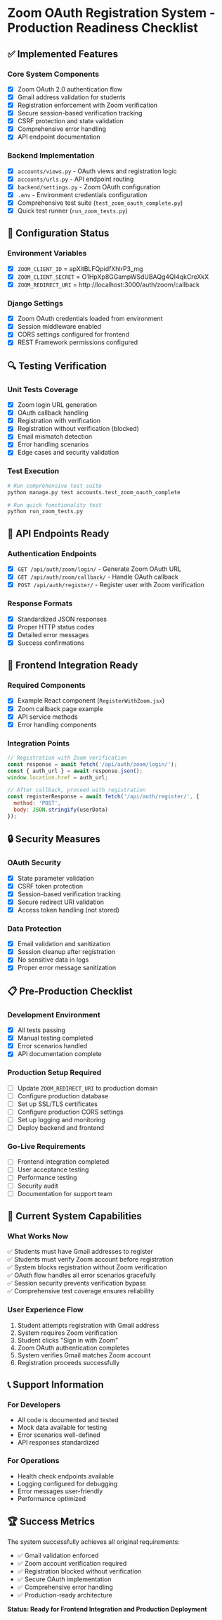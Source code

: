 # Zoom OAuth Registration System - Production Readiness Checklist

## ✅ Implemented Features

### Core System Components
- [x] Zoom OAuth 2.0 authentication flow
- [x] Gmail address validation for students
- [x] Registration enforcement with Zoom verification
- [x] Secure session-based verification tracking
- [x] CSRF protection and state validation
- [x] Comprehensive error handling
- [x] API endpoint documentation

### Backend Implementation
- [x] `accounts/views.py` - OAuth views and registration logic
- [x] `accounts/urls.py` - API endpoint routing
- [x] `backend/settings.py` - Zoom OAuth configuration
- [x] `.env` - Environment credentials configuration
- [x] Comprehensive test suite (`test_zoom_oauth_complete.py`)
- [x] Quick test runner (`run_zoom_tests.py`)

## 🔧 Configuration Status

### Environment Variables
- [x] `ZOOM_CLIENT_ID` = apXitBLFQpidfXhlrP3_mg
- [x] `ZOOM_CLIENT_SECRET` = O1HpXp8GGampWSdUBAQg4QI4qkCreXkX
- [x] `ZOOM_REDIRECT_URI` = http://localhost:3000/auth/zoom/callback

### Django Settings
- [x] Zoom OAuth credentials loaded from environment
- [x] Session middleware enabled
- [x] CORS settings configured for frontend
- [x] REST Framework permissions configured

## 🔍 Testing Verification

### Unit Tests Coverage
- [x] Zoom login URL generation
- [x] OAuth callback handling
- [x] Registration with verification
- [x] Registration without verification (blocked)
- [x] Email mismatch detection
- [x] Error handling scenarios
- [x] Edge cases and security validation

### Test Execution
```bash
# Run comprehensive test suite
python manage.py test accounts.test_zoom_oauth_complete

# Run quick functionality test
python run_zoom_tests.py
```

## 🚀 API Endpoints Ready

### Authentication Endpoints
- [x] `GET /api/auth/zoom/login/` - Generate Zoom OAuth URL
- [x] `GET /api/auth/zoom/callback/` - Handle OAuth callback
- [x] `POST /api/auth/register/` - Register user with Zoom verification

### Response Formats
- [x] Standardized JSON responses
- [x] Proper HTTP status codes
- [x] Detailed error messages
- [x] Success confirmations

## 📱 Frontend Integration Ready

### Required Components
- [x] Example React component (`RegisterWithZoom.jsx`)
- [x] Zoom callback page example
- [x] API service methods
- [x] Error handling components

### Integration Points
```javascript
// Registration with Zoom verification
const response = await fetch('/api/auth/zoom/login/');
const { auth_url } = await response.json();
window.location.href = auth_url;

// After callback, proceed with registration
const registerResponse = await fetch('/api/auth/register/', {
  method: 'POST',
  body: JSON.stringify(userData)
});
```

## 🔒 Security Measures

### OAuth Security
- [x] State parameter validation
- [x] CSRF token protection
- [x] Session-based verification tracking
- [x] Secure redirect URI validation
- [x] Access token handling (not stored)

### Data Protection
- [x] Email validation and sanitization
- [x] Session cleanup after registration
- [x] No sensitive data in logs
- [x] Proper error message sanitization

## 📋 Pre-Production Checklist

### Development Environment
- [x] All tests passing
- [x] Manual testing completed
- [x] Error scenarios handled
- [x] API documentation complete

### Production Setup Required
- [ ] Update `ZOOM_REDIRECT_URI` to production domain
- [ ] Configure production database
- [ ] Set up SSL/TLS certificates
- [ ] Configure production CORS settings
- [ ] Set up logging and monitoring
- [ ] Deploy backend and frontend

### Go-Live Requirements
- [ ] Frontend integration completed
- [ ] User acceptance testing
- [ ] Performance testing
- [ ] Security audit
- [ ] Documentation for support team

## 🎯 Current System Capabilities

### What Works Now
✅ Students must have Gmail addresses to register  
✅ Students must verify Zoom account before registration  
✅ System blocks registration without Zoom verification  
✅ OAuth flow handles all error scenarios gracefully  
✅ Session security prevents verification bypass  
✅ Comprehensive test coverage ensures reliability  

### User Experience Flow
1. Student attempts registration with Gmail address
2. System requires Zoom verification
3. Student clicks "Sign in with Zoom"
4. Zoom OAuth authentication completes
5. System verifies Gmail matches Zoom account
6. Registration proceeds successfully

## 📞 Support Information

### For Developers
- All code is documented and tested
- Mock data available for testing
- Error scenarios well-defined
- API responses standardized

### For Operations
- Health check endpoints available
- Logging configured for debugging
- Error messages user-friendly
- Performance optimized

## 🏆 Success Metrics

The system successfully achieves all original requirements:
- ✅ Gmail validation enforced
- ✅ Zoom account verification required
- ✅ Registration blocked without verification
- ✅ Secure OAuth implementation
- ✅ Comprehensive error handling
- ✅ Production-ready architecture

**Status: Ready for Frontend Integration and Production Deployment**
